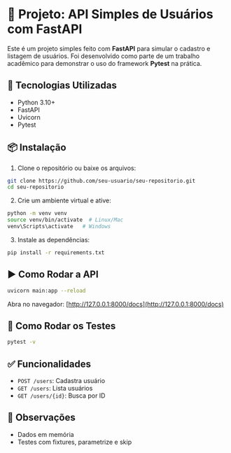 # 📘 Projeto: API Simples de Usuários com FastAPI

Este é um projeto simples feito com **FastAPI** para simular o cadastro e listagem de usuários. Foi desenvolvido como parte de um trabalho acadêmico para demonstrar o uso do framework **Pytest** na prática.

## 🚀 Tecnologias Utilizadas
- Python 3.10+
- FastAPI
- Uvicorn
- Pytest

## 📦 Instalação

1. Clone o repositório ou baixe os arquivos:

```bash
git clone https://github.com/seu-usuario/seu-repositorio.git
cd seu-repositorio
```

2. Crie um ambiente virtual e ative:

```bash
python -m venv venv
source venv/bin/activate  # Linux/Mac
venv\Scripts\activate   # Windows
```

3. Instale as dependências:

```bash
pip install -r requirements.txt
```

## ▶️ Como Rodar a API

```bash
uvicorn main:app --reload
```

Abra no navegador: [http://127.0.0.1:8000/docs](http://127.0.0.1:8000/docs)

## 🧪 Como Rodar os Testes

```bash
pytest -v
```

## ✅ Funcionalidades
- `POST /users`: Cadastra usuário
- `GET /users`: Lista usuários
- `GET /users/{id}`: Busca por ID

## 📌 Observações
- Dados em memória
- Testes com fixtures, parametrize e skip